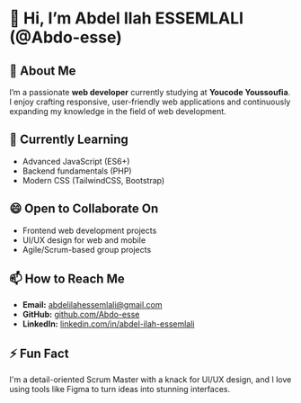 # 👋 Hi, I’m Abdel Ilah ESSEMLALI (@Abdo-esse)

## 👀 About Me
I’m a passionate **web developer** currently studying at **Youcode Youssoufia**. I enjoy crafting responsive, user-friendly web applications and continuously expanding my knowledge in the field of web development.

## 🌱 Currently Learning
- Advanced JavaScript (ES6+)
- Backend fundamentals (PHP)
- Modern CSS (TailwindCSS, Bootstrap)

## 😄 Open to Collaborate On
- Frontend web development projects
- UI/UX design for web and mobile
- Agile/Scrum-based group projects

## 📫 How to Reach Me
- **Email:** [abdelilahessemlali@gmail.com](abdelilahessemlali@gmail.com)
- **GitHub:** [github.com/Abdo-esse](https://github.com/Abdo-esse)
- **LinkedIn:** [linkedin.com/in/abdel-ilah-essemlali](https://linkedin.com/in/abdel-ilah-essemlali)

## ⚡ Fun Fact
I'm a detail-oriented Scrum Master with a knack for UI/UX design, and I love using tools like Figma to turn ideas into stunning interfaces.

<!---
Abdo-esse/Abdo-esse is a ✨ special ✨ repository because its `README.md` (this file) appears on your GitHub profile.
You can click the Preview link to take a look at your changes.
--->

